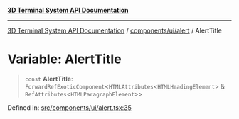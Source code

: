 [**3D Terminal System API Documentation**](../../../../README.md)

***

[3D Terminal System API Documentation](../../../../README.md) / [components/ui/alert](../README.md) / AlertTitle

# Variable: AlertTitle

> `const` **AlertTitle**: `ForwardRefExoticComponent`\<`HTMLAttributes`\<`HTMLHeadingElement`\> & `RefAttributes`\<`HTMLParagraphElement`\>\>

Defined in: [src/components/ui/alert.tsx:35](https://github.com/Dicommunitas/ThreeJS_Terminal_3D/blob/2ffad36b03338064b23ef8f941c65d1facfc3d76/src/components/ui/alert.tsx#L35)
